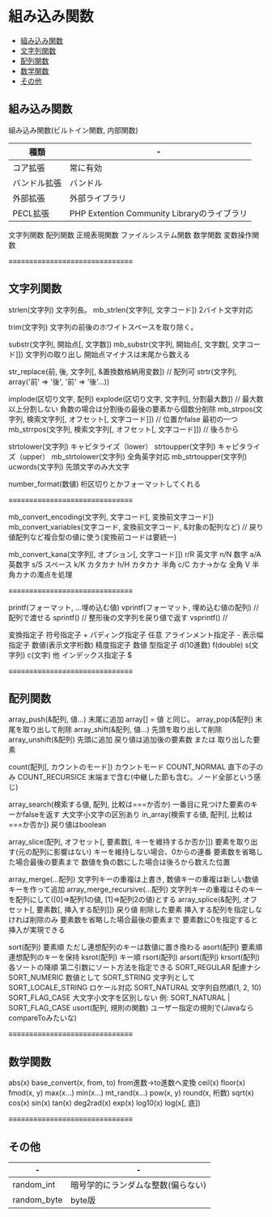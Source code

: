 # 組み込み関数

- [組み込み関数](#組み込み関数)
- [文字列関数](#文字列関数)
- [配列関数](#配列関数)
- [数学関数](#数学関数)
- [その他](#その他)

## 組み込み関数

組み込み関数(ビルトイン関数, 内部関数)

種類|-
-|-
  コア拡張    | 常に有効
  バンドル拡張|  バンドル
  外部拡張    | 外部ライブラリ
  PECL拡張    |PHP Extention Community Libraryのライブラリ

文字列関数
配列関数
正規表現関数
ファイルシステム関数
数学関数
変数操作関数

≡≡≡≡≡≡≡≡≡≡≡≡≡≡≡≡≡≡≡≡≡≡≡≡≡≡≡≡≡≡

## 文字列関数

strlen(文字列)                 文字列長。
mb_strlen(文字列[, 文字コード])  2バイト文字対応

trim(文字列)           文字列の前後のホワイトスペースを取り除く。

substr(文字列, 開始点[, 文字数])
mb_substr(文字列, 開始点[, 文字数[, 文字コード]])
  文字列の取り出し 開始点マイナスは末尾から数える

str_replace(前, 後, 文字列[, &置換数格納用変数]) // 配列可
strtr(文字列, array('前' => '後', '前' => '後'...))

implode(区切り文字, 配列)
explode(区切り文字, 文字列[, 分割最大数])
// 最大数以上分割しない 負数の場合は分割後の最後の要素から個数分削除
mb_strpos(文字列, 検索文字列[, オフセット[, 文字コード]])
// 位置かfalse 最初の一つ
mb_strrpos(文字列, 検索文字列[, オフセット[, 文字コード]])
// 後ろから

strtolower(文字列)     キャピタライズ（lower）
strtoupper(文字列)     キャピタライズ（upper）
mb_strtolower(文字列)  全角英字対応
mb_strtoupper(文字列)
ucwords(文字列)       先頭文字のみ大文字

number_format(数値)   桁区切りとかフォーマットしてくれる

≡≡≡≡≡≡≡≡≡≡≡≡≡≡≡≡≡≡≡≡≡≡≡≡≡≡≡≡≡≡

mb_convert_encoding(文字列, 文字コード[, 変換前文字コード])
mb_convert_variables(文字コード, 変換前文字コード, &対象の配列など)
// 戻り値配列など複合型の値に使う(変換前コードは要統一)

mb_convert_kana(文字列[, オプション[, 文字コード]])
  r/R 英文字
  n/N 数字
  a/A 英数字
  s/S スペース
  k/K カタカナ
  h/H カタカナ   半角
  c/C カナ→かな 全角
  V   半角カナの濁点を処理
<?php print mb_convert_kana('WINGSﾌﾟﾛｼﾞｪｸﾄ', 'RKV'); // ＷＩＮＧＳプロジェクト ?>

≡≡≡≡≡≡≡≡≡≡≡≡≡≡≡≡≡≡≡≡≡≡≡≡≡≡≡≡≡≡

printf(フォーマット, ...埋め込む値)
vprintf(フォーマット, 埋め込む値の配列) // 配列で渡せる
sprintf() // 整形後の文字列を戻り値で返す
vsprintf() //

変換指定子
  符号指定子          +
  パディング指定子     任意
  アラインメント指定子  -
  表示幅指定子        数値(表示文字桁数)
  精度指定子          数値
  型指定子           d(10進数) f(double) s(文字列) c(文字) 他
インデックス指定子      $

<?php
printf('%+0-8.3f', 0.198765); // +0.19900   +(符号)0(パディング)-(左寄せ)8(桁).3(小数桁)f(double)
printf("%'*10.3e", 0.198765); // **1.988e-1 *(パディング)10(桁).3(小数桁)e(指数)
printf('%2$sは%1$sです', 'ニンザブロウ', 'ハムスター');
?>

≡≡≡≡≡≡≡≡≡≡≡≡≡≡≡≡≡≡≡≡≡≡≡≡≡≡≡≡≡≡

## 配列関数

array_push(&配列, 値...)   末尾に追加 array[] = 値 と同じ。 
array_pop(&配列)           末尾を取り出して削除
array_shift(&配列, 値...)  先頭を取り出して削除
array_unshift(&配列)       先頭に追加
戻り値は追加後の要素数 または 取り出した要素

count(配列[, カウントのモード])
  カウントモード
    COUNT_NORMAL     直下の子のみ
    COUNT_RECURSICE  末端まで含む(中継した節も含む。ノード全部という感じ)

array_search(検索する値, 配列, 比較は===か否か)
  一番目に見つけた要素のキーかfalseを返す 大文字小文字の区別あり
in_array(検索する値, 配列[, 比較は===か否か])
  戻り値はboolean

array_slice(配列, オフセット[, 要素数[, キーを維持するか否か]])
  要素を取り出す(元の配列に影響はない) キーを維持しない場合、0からの連番
  要素数を省略した場合最後の要素まで 数値を負の数にした場合は後ろから数えた位置

array_merge(...配列)
  文字列キーの重複は上書き, 数値キーの重複は新しい数値キーを作って追加
array_merge_recursive(...配列)
  文字列キーの重複はそのキーを配列にして([0]=>配列1の値, [1]=>配列2の値)とする
array_splice(&配列, オフセット[, 要素数[, 挿入する配列]])
  戻り値 削除した要素
  挿入する配列を指定しなければ削除のみ 要素数を省略した場合最後の要素まで
  要素数に0を指定すると挿入が実現できる

sort(配列)   要素順  ただし連想配列のキーは数値に置き換わる
asort(配列)  要素順  連想配列のキーを保持
ksrot(配列)  キー順
rsort(配列) arsort(配列) krsort(配列)  各ソートの降順
第二引数にソート方法を指定できる
SORT_REGULAR        配慮ナシ
SORT_NUMERIC        数値として
SORT_STRING         文字列として
SORT_LOCALE_STRING  ロケール対応
SORT_NATURAL        文字列自然順(1, 2, 10)
  SORT_FLAG_CASE      大文字小文字を区別しない
    例: SORT_NATURAL | SORT_FLAG_CASE
usort(配列, 規則の関数) ユーザー指定の規則で(JavaならcompareToみたいな)

≡≡≡≡≡≡≡≡≡≡≡≡≡≡≡≡≡≡≡≡≡≡≡≡≡≡≡≡≡≡

## 数学関数

abs(x)
base_convert(x, from, to)  from進数→to進数へ変換
ceil(x)
floor(x)
fmod(x, y)
max(x...)
min(x...)
mt_rand(x...)
pow(x, y)
round(x, 桁数)
sqrt(x)
cos(x)
sin(x)
tan(x)
deg2rad(x)
exp(x)
log10(x)
log(x[, 底])

≡≡≡≡≡≡≡≡≡≡≡≡≡≡≡≡≡≡≡≡≡≡≡≡≡≡≡≡≡≡

## その他

-|-
-|-
random_int|暗号学的にランダムな整数(偏らない)
random_byte|byte版